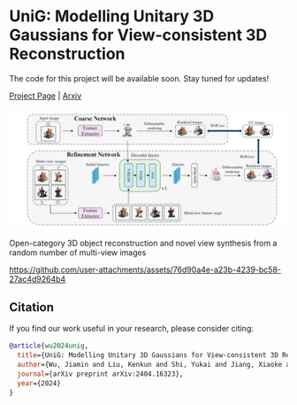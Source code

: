 # UniG: Modelling Unitary 3D Gaussians for View-consistent 3D Reconstruction
The code for this project will be available soon. Stay tuned for updates!

[Project Page](https://kenkunliu.github.io/UNIG/) | [Arxiv](https://arxiv.org/abs/2404.16323)

![Method](Figures/method.png)

Open-category 3D object reconstruction and novel view synthesis from a random number of multi-view images




https://github.com/user-attachments/assets/76d90a4e-a23b-4239-bc58-27ac4d9264b4



## Citation

If you find our work useful in your research, please consider citing:
```bibtex
@article{wu2024unig,
  title={UniG: Modelling Unitary 3D Gaussians for View-consistent 3D Reconstruction},
  author={Wu, Jiamin and Liu, Kenkun and Shi, Yukai and Jiang, Xiaoke and Yao, Yuan and Zhang, Lei},
  journal={arXiv preprint arXiv:2404.16323},
  year={2024}
}
